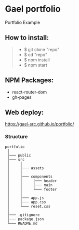 # Gael portfolio

Portfolio Example

## How to install:

> - $ git clone "repo"
> - $ cd "repo"
> - $ npm install
> - $ npm start

## NPM Packages:

- react-router-dom
- gh-pages

## Web deploy:

https://gael-src.github.io/portfolio/

### Structure

```
portfolio
 │
 │─── public
 │─── src
 │     │
 │     │─── assets
 │     │     
 │     │─── components
 │     │     │─── header
 │     │     │─── main
 │     │     └─── footer
 │     │     
 │     │─── app.js
 │     │─── app.css
 │     └─── reset.css
 │ 
 │─── .gitignore
 │─── package.json
 └─── README.md
 
```